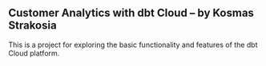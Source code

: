 ## Customer Analytics with dbt Cloud – by Kosmas Strakosia

This is a project for exploring the basic functionality and features of the dbt Cloud platform.
